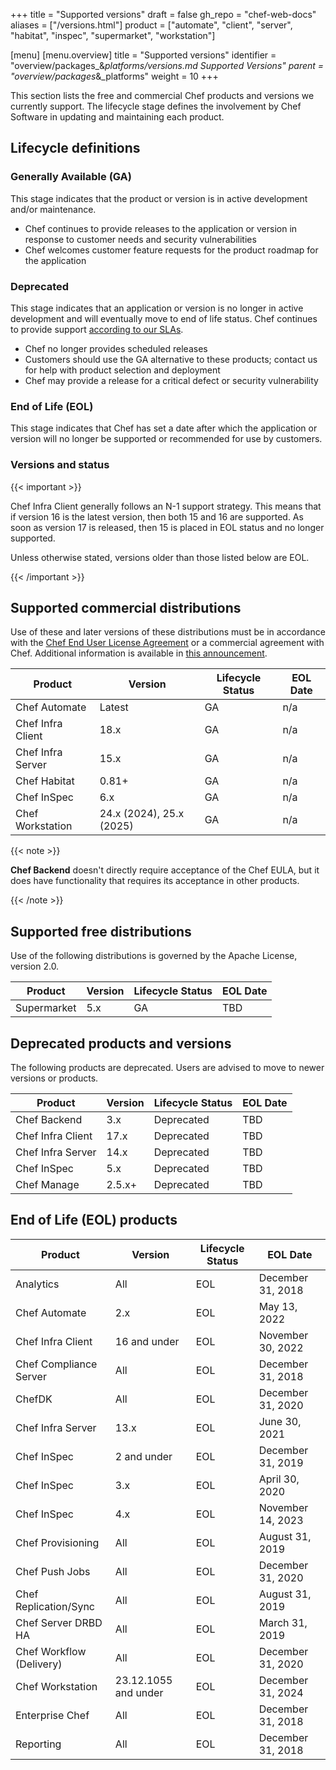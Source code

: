 +++
title = "Supported versions"
draft = false
gh_repo = "chef-web-docs"
aliases = ["/versions.html"]
product = ["automate", "client", "server", "habitat", "inspec", "supermarket", "workstation"]

[menu]
  [menu.overview]
    title = "Supported versions"
    identifier = "overview/packages_&_platforms/versions.md Supported Versions"
    parent = "overview/packages_&_platforms"
    weight = 10
+++

This section lists the free and commercial Chef products and versions we currently support.
The lifecycle stage defines the involvement by Chef Software in updating and maintaining each product.

## Lifecycle definitions

### Generally Available (GA)

This stage indicates that the product or version is in active development and/or maintenance.

- Chef continues to provide releases to the application or version in response to customer needs and security vulnerabilities
- Chef welcomes customer feature requests for the product roadmap for the application

### Deprecated

This stage indicates that an application or version is no longer in
active development and will eventually move to end of life status. Chef
continues to provide support [according to our
SLAs](https://www.chef.io/service-level-agreement/).

- Chef no longer provides scheduled releases
- Customers should use the GA alternative to these products; contact us for help with product selection and deployment
- Chef may provide a release for a critical defect or security vulnerability

### End of Life (EOL)

This stage indicates that Chef has set a date after which the
application or version will no longer be supported or recommended for
use by customers.

### Versions and status

{{< important >}}

Chef Infra Client generally follows an N-1 support strategy. This means that if version 16 is the latest version, then both 15 and 16 are supported. As soon as version 17 is released, then 15 is placed in EOL status and no longer supported.

Unless otherwise stated, versions older than those listed below are EOL.

{{< /important >}}

## Supported commercial distributions

Use of these and later versions of these distributions must be in
accordance with the [Chef End User License
Agreement](https://www.chef.io/end-user-license-agreement) or a
commercial agreement with Chef. Additional information is available in
[this announcement](https://www.chef.io/blog/chef-software-announces-the-enterprise-automation-stack).

| Product           | Version                  | Lifecycle Status | EOL Date       |
|-------------------|--------------------------|------------------|----------------|
| Chef Automate     | Latest                   | GA               | n/a            |
| Chef Infra Client | 18.x                     | GA               | n/a            |
| Chef Infra Server | 15.x                     | GA               | n/a            |
| Chef Habitat      | 0.81+                    | GA               | n/a            |
| Chef InSpec       | 6.x                      | GA               | n/a            |
| Chef Workstation  | 24.x (2024), 25.x (2025) | GA               | n/a            |

{{< note >}}

**Chef Backend** doesn't directly require acceptance of the Chef
EULA, but it does have functionality that requires its acceptance in other
products.

{{< /note >}}

## Supported free distributions

Use of the following distributions is governed by the Apache License,
version 2.0.

| Product     | Version | Lifecycle Status | EOL Date |
|-------------|---------|------------------|----------|
| Supermarket | 5.x     | GA               | TBD      |

## Deprecated products and versions

The following products are deprecated. Users are advised to move to
newer versions or products.

| Product           | Version | Lifecycle Status | EOL Date       |
|-------------------|---------|------------------|----------------|
| Chef Backend      | 3.x     | Deprecated       | TBD            |
| Chef Infra Client | 17.x    | Deprecated       | TBD            |
| Chef Infra Server | 14.x    | Deprecated       | TBD            |
| Chef InSpec       | 5.x     | Deprecated       | TBD            |
| Chef Manage       | 2.5.x+  | Deprecated       | TBD            |

## End of Life (EOL) products

| Product                  | Version              | Lifecycle Status | EOL Date          |
|--------------------------|----------------------|------------------|-------------------|
| Analytics                | All                  | EOL              | December 31, 2018 |
| Chef Automate            | 2.x                  | EOL              | May 13, 2022      |
| Chef Infra Client        | 16 and under         | EOL              | November 30, 2022 |
| Chef Compliance Server   | All                  | EOL              | December 31, 2018 |
| ChefDK                   | All                  | EOL              | December 31, 2020 |
| Chef Infra Server        | 13.x                 | EOL              | June 30, 2021     |
| Chef InSpec              | 2 and under          | EOL              | December 31, 2019 |
| Chef InSpec              | 3.x                  | EOL              | April 30, 2020    |
| Chef InSpec              | 4.x                  | EOL              | November 14, 2023 |
| Chef Provisioning        | All                  | EOL              | August 31, 2019   |
| Chef Push Jobs           | All                  | EOL              | December 31, 2020 |
| Chef Replication/Sync    | All                  | EOL              | August 31, 2019   |
| Chef Server DRBD HA      | All                  | EOL              | March 31, 2019    |
| Chef Workflow (Delivery) | All                  | EOL              | December 31, 2020 |
| Chef Workstation         | 23.12.1055 and under | EOL              | December 31, 2024 |
| Enterprise Chef          | All                  | EOL              | December 31, 2018 |
| Reporting                | All                  | EOL              | December 31, 2018 |
